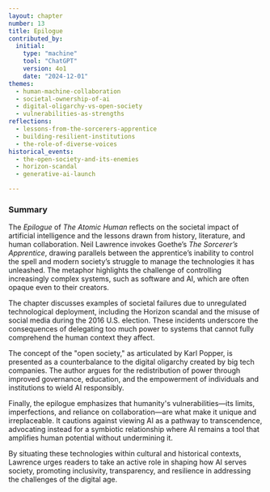 ```yaml
---
layout: chapter
number: 13
title: Epilogue
contributed_by:
  initial:
    type: "machine"
    tool: "ChatGPT"
    version: 4o1
    date: "2024-12-01"
themes:
  - human-machine-collaboration
  - societal-ownership-of-ai
  - digital-oligarchy-vs-open-society
  - vulnerabilities-as-strengths
reflections:
  - lessons-from-the-sorcerers-apprentice
  - building-resilient-institutions
  - the-role-of-diverse-voices
historical_events:
  - the-open-society-and-its-enemies
  - horizon-scandal
  - generative-ai-launch

---
```


### Summary

The *Epilogue* of *The Atomic Human* reflects on the societal impact of artificial intelligence and the lessons drawn from history, literature, and human collaboration. Neil Lawrence invokes Goethe’s *The Sorcerer’s Apprentice*, drawing parallels between the apprentice’s inability to control the spell and modern society’s struggle to manage the technologies it has unleashed. The metaphor highlights the challenge of controlling increasingly complex systems, such as software and AI, which are often opaque even to their creators.

The chapter discusses examples of societal failures due to unregulated technological deployment, including the Horizon scandal and the misuse of social media during the 2016 U.S. election. These incidents underscore the consequences of delegating too much power to systems that cannot fully comprehend the human context they affect.

The concept of the "open society," as articulated by Karl Popper, is presented as a counterbalance to the digital oligarchy created by big tech companies. The author argues for the redistribution of power through improved governance, education, and the empowerment of individuals and institutions to wield AI responsibly.

Finally, the epilogue emphasizes that humanity's vulnerabilities—its limits, imperfections, and reliance on collaboration—are what make it unique and irreplaceable. It cautions against viewing AI as a pathway to transcendence, advocating instead for a symbiotic relationship where AI remains a tool that amplifies human potential without undermining it.

By situating these technologies within cultural and historical contexts, Lawrence urges readers to take an active role in shaping how AI serves society, promoting inclusivity, transparency, and resilience in addressing the challenges of the digital age.
